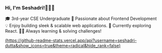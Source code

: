 ### Hi, I'm Seshadri!🙋🏻‍♀️


🎓 3rd-year CSE Undergraduate 
🌟 Passionate about Frontend Development
💡 Enjoy building sleek & scalable web applications.
🚀 Currently exploring React.
👩‍💻 Always learning & solving challenges!


[(https://github-readme-stats.vercel.app/api?username=seshadri-dutta&show_icons=true&theme=radical&hide_rank=false)](https://github.com/anuraghazra/github-readme-stats)
